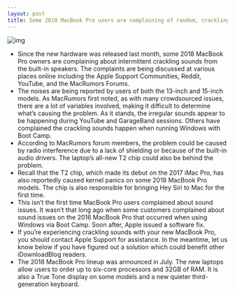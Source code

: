 ```yaml
---
layout: post
title: Some 2018 MacBook Pro users are complaining of random, crackling speaker sounds
---
```

![img](http://media.idownloadblog.com/wp-content/uploads/2018/08/Apple_MacBook_Pro_Update_developers_coding_07122018.jpg)
* Since the new hardware was released last month, some 2018 MacBook Pro owners are complaining about intermittent crackling sounds from the built-in speakers. The complaints are being discussed at various places online including the Apple Support Communities, Reddit, YouTube, and the MacRumors Forums. 
* The noises are being reported by users of both the 13-inch and 15-inch models. As MacRumors first noted, as with many crowdsourced issues, there are a lot of variables involved, making it difficult to determine what’s causing the problem. As it stands, the irregular sounds appear to be happening during YouTube and GarageBand sessions. Others have complained the crackling sounds happen when running Windows with Boot Camp.
* According to MacRumors forum members, the problem could be caused by radio interference due to a lack of shielding or because of the built-in audio drivers. The laptop’s all-new T2 chip could also be behind the problem.
* Recall that the T2 chip, which made its debut on the 2017 iMac Pro, has also reportedly caused kernel panics on some 2018 MacBook Pro models. The chip is also responsible for bringing Hey Siri to Mac for the first time.
* This isn’t the first time MacBook Pro users complained about sound issues. It wasn’t that long ago when some customers complained about sound issues on the 2016 MacBook Pro that occurred when using Windows via Boot Camp. Soon after, Apple issued a software fix.
* If you’re experiencing crackling sounds with your new MacBook Pro, you should contact Apple Support for assistance. In the meantime, let us know below if you have figured out a solution which could benefit other iDownloadBlog readers.
* The 2018 MacBook Pro lineup was announced in July. The new laptops allow users to order up to six-core processors and 32GB of RAM. It is also a True Tone display on some models and a new quieter third-generation keyboard. 

